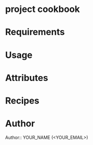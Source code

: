 # project cookbook

# Requirements

# Usage

# Attributes

# Recipes

# Author

Author:: YOUR_NAME (<YOUR_EMAIL>)
